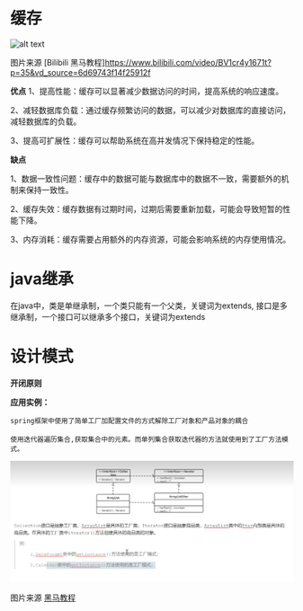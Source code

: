 # 缓存

![alt text](image.png)

图片来源 [Bilibili 黑马教程]<https://www.bilibili.com/video/BV1cr4y1671t?p=35&vd_source=6d69743f14f25912f>

**优点**
1、提高性能：缓存可以显著减少数据访问的时间，提高系统的响应速度。

2、减轻数据库负载：通过缓存频繁访问的数据，可以减少对数据库的直接访问，减轻数据库的负载。

3、提高可扩展性：缓存可以帮助系统在高并发情况下保持稳定的性能。

**缺点**

1、数据一致性问题：缓存中的数据可能与数据库中的数据不一致，需要额外的机制来保持一致性。

2、缓存失效：缓存数据有过期时间，过期后需要重新加载，可能会导致短暂的性能下降。

3、内存消耗：缓存需要占用额外的内存资源，可能会影响系统的内存使用情况。


# java继承

在java中，类是单继承制，一个类只能有一个父类，关键词为extends,
接口是多继承制，一个接口可以继承多个接口，关键词为extends

# 设计模式
**开闭原则**


**应用实例：**
    
    spring框架中使用了简单工厂加配置文件的方式解除工厂对象和产品对象的耦合
   
    使用迭代器遍历集合,获取集合中的元素。而单列集合获取迭代器的方法就使用到了工厂方法模式。
![alt text](image-2.png)

图片来源 [黑马教程](https://www.bilibili.com/video/BV1Np4y1z7BU?p=45&vd_source=6d69743f14f25912fdea2053293a8f2f)